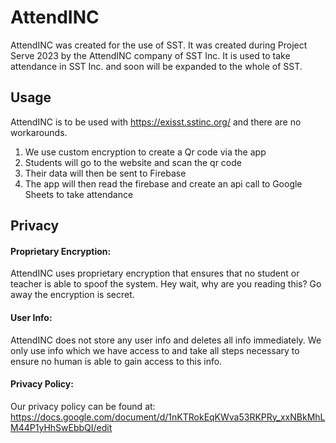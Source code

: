 # AttendINC
AttendINC was created for the use of SST. It was created during Project Serve 2023 by the AttendINC company of SST Inc. It is used to take attendance in SST Inc. and soon will be expanded to the whole of SST.

## Usage
AttendINC is to be used with https://exisst.sstinc.org/ and there are no workarounds. 
1. We use custom encryption to create a Qr code via the app
2. Students will go to the website and scan the qr code
3. Their data will then be sent to Firebase
4. The app will then read the firebase and create an api call to Google Sheets to take attendance


## Privacy
#### Proprietary Encryption: 
AttendINC uses proprietary encryption that ensures that no student or teacher is able to spoof the system. Hey wait, why are you reading this? Go away the encryption is secret.

#### User Info:
AttendINC does not store any user info and deletes all info immediately. We only use info which we have access to and take all steps necessary to ensure no human is able to gain access to this info.

#### Privacy Policy:
Our privacy policy can be found at: https://docs.google.com/document/d/1nKTRokEqKWva53RKPRy_xxNBkMhLM44P1yHhSwEbbQI/edit
